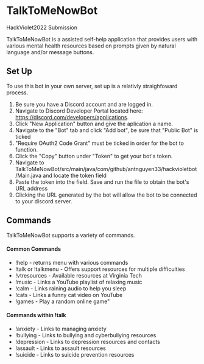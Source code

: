 # TalkToMeNowBot
HackViolet2022 Submission

TalkToMeNowBot is a assisted self-help application that provides users with various mental health resources based on prompts given by natural language and/or message buttons.

## Set Up
To use this bot in your own server, set up is a relativly straighfoward process.
1. Be sure you have a Discord account and are logged in.
2. Navigate to Discord Developer Portal located here: https://discord.com/developers/applications. 
3. Click "New Application" button and give the aplication a name.
4. Navigate to the "Bot" tab and click "Add bot", be sure that "Public Bot" is ticked
5. "Require OAuth2 Code Grant" must be ticked in order for the bot to function.
6. Click the "Copy" button under "Token" to get your bot's token.
7. Navigate to TalkToMeNowBot/src/main/java/com/github/antnguyen33/hackvioletbot/Main.java and locate the token field
8. Paste the token into the field. Save and run the file to obtain the bot's URL address 
9. Clicking the URL generated by the bot will allow the bot to be connected to your discord server.

## Commands

TalkToMeNowBot supports a variety of commands.

#### Common Commands

- !help - returns menu with various commands 
- !talk or !talkmenu - Offers support resources for multiple difficulties
- !vtresources - Available resources at Virginia Tech
- !music - Links a YouTube playlist of relaxing music
- !calm - Links raining audio to help you sleep 
- !cats - Links a funny cat video on YouTube
- !games - Play a random online game"

#### Commands within !talk

- !anxiety - Links to managing anxiety
- !bullying - Links to bullying and cyberbullying resources
- !depression - Links to depression resources and contacts
- !assault - Links to assault resources
- !suicide - Links to suicide prevention resources

